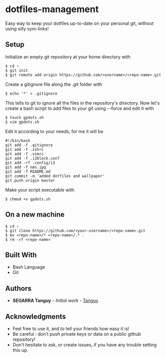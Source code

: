 # dotfiles-management

Easy way to keep your dotfiles up-to-date on your personal git, without using silly sym-links!

## Setup

Initialize an empty git repository at your home directory with

```
$ cd ~
$ git init
$ git remote add origin https://github.com/<username>/<repo-name>.git
```

Create a gitignore file along the .git folder with

```
$ echo '*' > .gitignore
```

This tells to git to ignore all the files in the repository's directory.
Now let's create a bash script to add files to your git using --force and edit it with

```
$ touch gpdots.sh
$ vim gpdots.sh
```

Edit it according to your needs, for me it will be 

```
#!/bin/bash
git add -f .gitignore
git add -f .zshrc
git add -f .vimrc
git add -f .i3block.conf
git add -rf .config/i3
git add -f nms.jpg
git add -f README.md
git commit -m 'added dotfiles and wallpaper'
git push origin master
```

Make your script executable with

```
$ chmod +x gpdots.sh
```

## On a new machine

```
$ cd ~
$ git clone https://github.com/<your-username>/<repo-name>.git
$ mv <repo-name>/* <repo-name>/.* .
$ rm -rf <repo-name>
```

## Built With

* Bash Language
* Git

## Authors

* **SEGARRA Tanguy** - *Initial work* - [Tanguy](https://github.com/tanguysegarra/)

## Acknowledgments

* Feel free to use it, and to tell your friends how easy it is!
* Be careful : don't push private keys or data on a public github repository!
* Don't hesitate to ask, or create issues, if you have any trouble setting this up.

